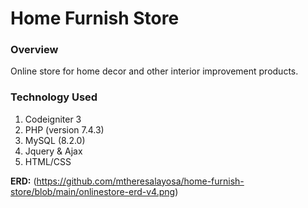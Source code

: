 # Home Furnish Store
### Overview
Online store for home decor and other interior improvement products.
### Technology Used
1. Codeigniter 3
2. PHP (version 7.4.3)
3. MySQL (8.2.0)
4. Jquery & Ajax
5. HTML/CSS

**ERD:** (https://github.com/mtheresalayosa/home-furnish-store/blob/main/onlinestore-erd-v4.png)

